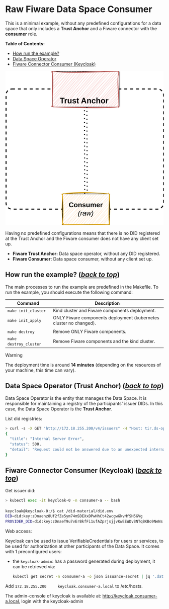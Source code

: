 # Raw Fiware Data Space Consumer

This is a minimal example, without any predefined configurations for a data space that only includes a **Trust Anchor** and a Fiware connector with the **consumer** role.

**Table of Contents:**

- [How run the example?](#how-run-the-example-back-to-top)
- [Data Space Operator](#data-space-operator-trust-anchor-back-to-top)
- [Fiware Connector Consumer (Keycloak)](#fiware-connector-consumer-keycloak-back-to-top)


![arch](./images/example_arch.svg)

Having no predefined configurations means that there is no DID registered at the Trust Anchor and the Fiware consumer does not have any client set up.

- **Fiware Trust Anchor:** Data space operator, without any DID registered.
- **Fiware Consumer:** Data space consumer, without any client set up.


## How run the example? ([_back to top_](#raw-fiware-data-space-consumer))

The main processes to run the example are predefined in the Makefile. To run the example, you should execute the following command:

| Command | Description |
| ------- | ----------- |
| `make init_cluster` | Kind cluster and Fiware components deployment. |
| `make init_apply` | ONLY Fiware components deployment (kubernetes cluster no changed). |
| | |
| `make destroy` | Remove ONLY Fiware components. |
| `make destroy_cluster` | Remove Fiware components and the kind cluster. |

> [!WARNING]
>
> The deployment time is around **14 minutes** (depending on the resources of your machine, this time can vary).

## Data Space Operator (Trust Anchor) ([_back to top_](#raw-fiware-data-space-consumer))

Data Space Operator is the entity that manages the Data Space. It is responsible for maintaining a registry of the participants' issuer DIDs. In this case, the Data Space Operator is the **Trust Anchor**.

List did registries:

```bash
> curl -s -X GET "http://172.18.255.200/v4/issuers" -H "Host: tir.ds-operator.local" | jq
{
  "title": "Internal Server Error",
  "status": 500,
  "detail": "Request could not be answered due to an unexpected internal error."
}
```

## Fiware Connector Consumer (Keycloak) ([_back to top_](#raw-fiware-data-space-consumer))

Get issuer did:

```bash
> kubectl exec -it keycloak-0 -n consumer-a -- bash

keycloak@keycloak-0:/$ cat /did-material/did.env 
DID=did:key:zDnaenz8Uf2fZe5ym74mSDEXxDPwHhCt42wcgwGkvMfSH5GVg
PROVIDER_DID=did:key:zDnaeT9u7vErBkfFi1ufAZprjsjjvKwEEWDvBNTqBKBo9NeNs
```

Web access:

Keycloak can be used to issue VerifiableCredentials for users or services, to be used for authorization at other participants of the Data Space. It comes with 1 preconfigured users:

- the `keycloak-admin`: has a password generated during deployment, it can be retrieved via:
    ```bash
    kubectl get secret -n consumer-a -o json issuance-secret | jq '.data."keycloak-admin"' -r | base64 --decode
    ```

Add `172.18.255.200     keycloak.consumer-a.local` to /etc/hosts.

The admin-console of keycloak is available at: http://keycloak.consumer-a.local, login with the keycloak-admin
